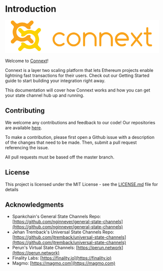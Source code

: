 # Introduction

![](.gitbook/assets/connext-horizontal-logo%20%281%29.png)

Welcome to [Connext](http://connext.network)! 

Connext is a layer two scaling platform that lets Ethereum projects enable lightning fast transactions for their users. Check out our Getting Started guide to start building your integration right away.

This documentation will cover how Connext works and how you can get your state channel hub up and running.

## Contributing

We welcome any contributions and feedback to our code! Our repositories are available [here](https://github.com/ConnextProject).

To make a contribution, please first open a Github issue with a description of the changes that need to be made. Then, submit a pull request referencing the issue.

All pull requests must be based off the master branch.

## License

This project is licensed under the MIT License - see the [LICENSE.md](https://github.com/ConnextProject/connext-client/tree/9a7fb4f56ace902fecd79b8492a3996a102ec71b/docs/LICENSE.md) file for details

## Acknowledgments

* Spankchain's General State Channels Repo: [https://github.com/nginnever/general-state-channels](https://github.com/nginnever/general-state-channels)
* Jehan Tremback's Universal State Channels Repo: [https://github.com/jtremback/universal-state-channels](https://github.com/jtremback/universal-state-channels)
* Perun's Virtual State Channels: [https://perun.network](https://perun.network)
* Finality Labs: [https://finality.io](https://finality.io)
* Magmo: [https://magmo.com](https://magmo.com)

